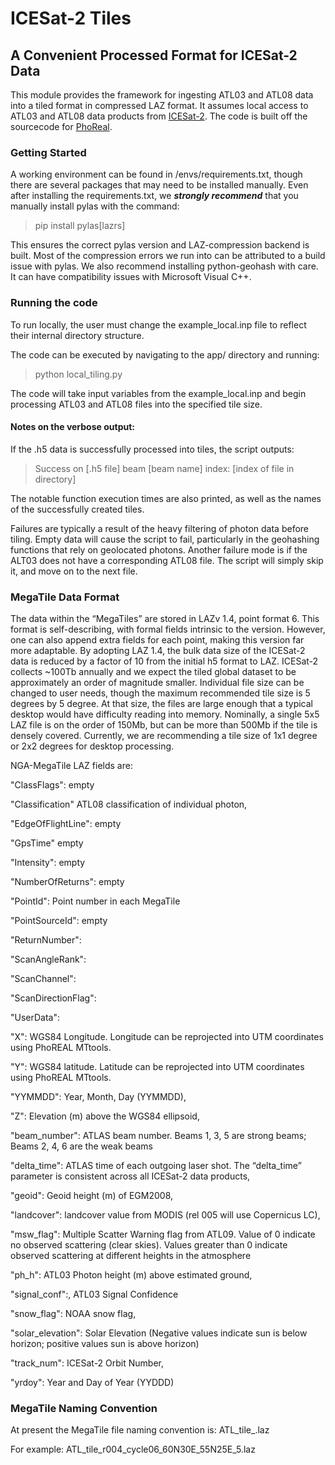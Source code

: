 # ICESat-2 Tiles
## A Convenient Processed Format for ICESat-2 Data

This module provides the framework for ingesting ATL03 and ATL08 data into a tiled format in compressed LAZ format. It assumes local access to ATL03 and ATL08 data products from [ICESat-2](https://icesat-2.gsfc.nasa.gov/). The code is built off the sourcecode for [PhoReal](https://github.com/icesat-2UT/PhoREAL).

### Getting Started

A working environment can be found in /envs/requirements.txt, though there are several packages that may need to be installed manually. Even after installing the requirements.txt, we ***strongly recommend*** that you manually install pylas with the command:
> pip install pylas[lazrs]
> 
This ensures the correct pylas version and LAZ-compression backend is built. Most of the compression errors we run into can be attributed to a build issue with pylas.
We also recommend installing python-geohash with care. It can have compatibility issues with Microsoft Visual C++.

### Running the code 
To run locally, the user must change the example_local.inp file to reflect their internal directory structure.

The code can be executed by navigating to the app/ directory and running:
> python local_tiling.py
> 
The code will take input variables from the example_local.inp and begin processing ATL03 and ATL08 files into the specified tile size. 

#### Notes on the verbose output:
If the .h5 data is successfully processed into tiles, the script outputs: 
>Success on [.h5 file] beam [beam name] index: [index of file in directory]

The notable function execution times are also printed, as well as the names of the successfully created tiles.

Failures are typically a result of the heavy filtering of photon data before tiling. Empty data will cause the script to fail, particularly in the geohashing functions that rely on geolocated photons.
Another failure mode is if the ALT03 does not have a corresponding ATL08 file. The script will simply skip it, and move on to the next file.

### MegaTile Data Format
The data within the “MegaTiles” are stored in LAZv 1.4, point format 6. This format is self-describing, with formal fields intrinsic to the version. However, one can also append extra fields for each point, making this version far more adaptable. By adopting LAZ 1.4, the bulk data size of the ICESat-2 data is reduced by a factor of 10 from the initial h5 format to LAZ. ICESat-2 collects ~100Tb annually and we expect the tiled global dataset to be approximately an order of magnitude smaller. Individual file size can be changed to user needs, though the maximum recommended tile size is 5 degrees by 5 degree. At that size, the files are large enough that a typical desktop would have difficulty reading into memory. Nominally, a single 5x5 LAZ file is on the order of 150Mb, but can be more than 500Mb if the tile is densely covered. Currently, we are recommending a tile size of 1x1 degree or 2x2 degrees for desktop processing.

NGA-MegaTile LAZ fields are:

"ClassFlags": 	empty

"Classification"	ATL08 classification of individual photon,

"EdgeOfFlightLine": 	empty

"GpsTime"	empty

"Intensity": 	empty

"NumberOfReturns": 	empty

"PointId": 	Point number in each MegaTile

"PointSourceId": 	empty

"ReturnNumber": 	

"ScanAngleRank": 	

"ScanChannel": 	

"ScanDirectionFlag": 	

"UserData": 	

"X": 	WGS84 Longitude.  Longitude can be reprojected into UTM coordinates using PhoREAL MTtools.

"Y": 	WGS84 latitude. Latitude can be reprojected into UTM coordinates using PhoREAL MTtools.

"YYMMDD": 	Year, Month, Day (YYMMDD),

"Z": 	Elevation (m) above the WGS84 ellipsoid,

"beam_number": 	ATLAS beam number.  Beams 1, 3, 5 are strong beams; Beams 2, 4, 6 are the weak beams

"delta_time": 	ATLAS time of each outgoing laser shot. The “delta_time” parameter is consistent across all ICESat-2 data products,

"geoid": 	Geoid height (m) of EGM2008,

"landcover": 	landcover value from MODIS (rel 005 will use Copernicus LC),

"msw_flag": 	Multiple Scatter Warning flag from ATL09. Value of 0 indicate no observed scattering (clear skies). Values greater than 0 indicate observed scattering at different heights in the atmosphere

"ph_h": 	ATL03 Photon height (m) above estimated ground,

"signal_conf":,	ATL03 Signal Confidence

"snow_flag": 	NOAA snow flag,

"solar_elevation": 	Solar Elevation (Negative values indicate sun is below horizon; positive values sun is above horizon)

"track_num": 	ICESat-2 Orbit Number,

"yrdoy": 	Year and Day of Year (YYDDD)

### MegaTile Naming Convention
At present the MegaTile file naming convention is:
ATL_tile_<ICESat-2 RELEASE NUMBER>_<ICESat-2 CYCLE NUMBER>_<NORTH EAST TILE CORNER>_<SOUTH WEST TILE CORNER>_<TILE EDGE LENGTH in Degrees>.laz

For example:
ATL_tile_r004_cycle06_60N30E_55N25E_5.laz
